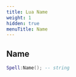 ```yaml
---
title: Lua Name
weight: 1
hidden: true
menuTitle: Name
---
```

## Name
```lua
Spell:Name(); -- string
```